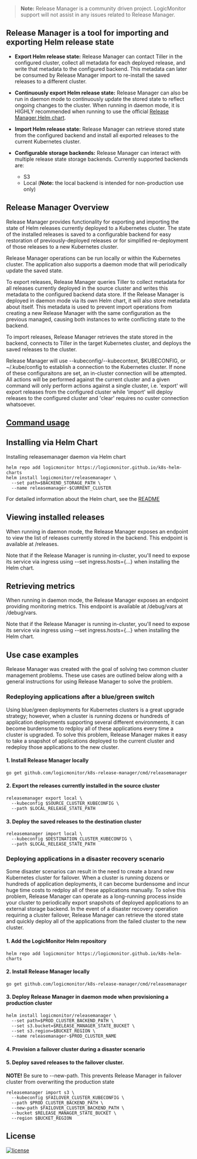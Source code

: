 > **Note:** Release Manager is a community driven project. LogicMonitor support
will not assist in any issues related to Release Manager.

## Release Manager is a tool for importing and exporting Helm release state

-  **Export Helm release state:**
Release Manager can contact Tiller in the configured cluster, collect
all metadata for each deployed release, and write that metadata to the
configured backend. This metadata can later be consumed by Release Manager
import to re-install the saved releases to a different cluster.

-  **Continuously export Helm release state:**
Release Manager can also be run in daemon mode to continuously update the
stored state to reflect ongoing changes to the cluster.
When running in daemon mode, it is HIGHLY recommended when running to use the
official [Release Manager Helm chart](#installing-via-helm-chart).

-  **Import Helm release state:**
Release Manager can retrieve stored state from the configured
backend and install all exported releases to the current Kubernetes cluster.

-  **Configurable storage backends:**
Release Manager can interact with multiple release state storage backends.
Currently supported backends are:
    - S3
    - Local (**Note:** the local backend is intended for non-production use only)

## Release Manager Overview
Release Manager provides functionality for exporting and importing the
state of Helm releases currently deployed to a Kubernetes cluster. The state
of the installed releases is saved to a configurable backend for easy
restoration of previously-deployed releases or for simplified re-deployment of
those releases to a new Kubernetes cluster.

Release Manager operations can be run locally or within the Kubernetes cluster.
The application also supports a daemon mode that will periodically update the
saved state.

To export releases, Release Manager queries Tiller to collect metadata for all
releases currently deployed in the source cluster and writes this metadata to
the configured backend data store. If the Release Manager is deployed in
daemon mode via its own Helm chart, it will also store metadata about itself.
This metadata is used to prevent import operations from creating a new Release
Manager with the same configuration as the previous managed, causing both
instances to write conflicting state to the backend.

To import releases, Release Manager retrieves the state stored in the backend,
connects to Tiller in the target Kubernetes cluster, and deploys the saved
releases to the cluster.

Release Manager will use --kubeconfig/--kubecontext, $KUBECONFIG, or
~/.kube/config to establish a connection to the Kubernetes cluster. If none of
these configuraitons are set, an in-cluster connection will be attempted. All
actions will be performed against the current cluster and a given command will
only perform actions against a single cluster, i.e. 'export' will
export releases from the configured cluster while 'import' will deploy releases
to the configured cluster and 'clear' requires no custer connection whatsoever.

## [Command usage](docs/releasemanager.md)

## Installing via Helm Chart
Installing releasemanager daemon via Helm chart
```
helm repo add logicmonitor https://logicmonitor.github.io/k8s-helm-charts
helm install logicmonitor/releasemanager \
  --set path=$BACKEND_STORAGE_PATH \
  --name releasemanager-$CURRENT_CLUSTER
```

For detailed information about the Helm chart, see the [README](https://github.com/logicmonitor/k8s-helm-charts/blob/master/releasemanager/README.md)

## Viewing installed releases
When running in daemon mode, the Release Manager exposes an endpoint to view
the list of releases currently stored in the backend. This endpoint is
available at /releases.

Note that if the Release Manager is running in-cluster, you'll
need to expose its service via ingress using --set ingress.hosts={...} when
installing the Helm chart.

## Retrieving metrics
When running in daemon mode, the Release Manager exposes an endpoint providing
monitoring metrics. This endpoint is available at /debug/vars
at /debug/vars.

Note that if the Release Manager is running in-cluster, you'll
need to expose its service via ingress using --set ingress.hosts={...} when
installing the Helm chart.

## Use case examples
Release Manager was created with the goal of solving two common cluster
management problems. These use cases are outlined below along with a general
instructions for using Release Manager to solve the problem.

### Redeploying applications after a blue/green switch
Using blue/green deployments for Kubernetes clusters is a great upgrade
strategy; however, when a cluster is running dozens or hundreds of application
deployments supporting several different environments, it can become burdensome
to redploy all of these applications every time a cluster is upgraded. To solve
this problem, Release Manager makes it easy to take a snapshot of applications
deployed to the current cluster and redeploy those applications to the new
cluster.

#### 1. Install Release Manager locally

```shell
go get github.com/logicmonitor/k8s-release-manager/cmd/releasemanager
```

#### 2. Export the releases currently installed in the source cluster

```shell
releasemanager export local \
  --kubeconfig $SOURCE_CLUSTER_KUBECONFIG \
  --path $LOCAL_RELEASE_STATE_PATH
```

#### 3. Deploy the saved releases to the destination cluster

```shell
releasemanager import local \
  --kubeconfig $DESTINATION_CLUSTER_KUBECONFIG \
  --path $LOCAL_RELEASE_STATE_PATH
```

### Deploying applications in a disaster recovery scenario
Some disaster scenarios can result in the need to create a brand new Kubernetes
cluster for failover. When a cluster is running dozens or hundreds of
application deployments, it can become burdensome and incur huge time costs to
redploy all of these applications manually. To solve this problem, Release
Manager can operate as a long-running process inside your cluster to
periodically export snapshots of deployed applications to an external storage
backend. In the event of a disaster recovery operation requiring a cluster
failover, Release Manager can retrieve the stored state and quickly deploy all
of the applications from the failed cluster to the new cluster.

#### 1. Add the LogicMonitor Helm repository

```shell
helm repo add logicmonitor https://logicmonitor.github.io/k8s-helm-charts
```

#### 2. Install Release Manager locally

```shell
go get github.com/logicmonitor/k8s-release-manager/cmd/releasemanager
```

#### 3. Deploy Release Manager in daemon mode when provisioning a production cluster

```shell
helm install logicmonitor/releasemanager \
  --set path=$PROD_CLUSTER_BACKEND_PATH \
  --set s3.bucket=$RELEASE_MANAGER_STATE_BUCKET \
  --set s3.region=$BUCKET_REGION \
  --name releasemanager-$PROD_CLUSTER_NAME
```

#### 4. Provision a failover cluster during a disaster scenario

#### 5. Deploy saved releases to the failover cluster.

**NOTE!** Be sure to --new-path. This prevents Release Manager in failover cluster from overwriting the production state

```shell
releasemanager import s3 \
  --kubeconfig $FAILOVER_CLUSTER_KUBECONFIG \
  --path $PROD_CLUSTER_BACKEND_PATH \
  --new-path $FAILOVER_CLUSTER_BACKEND_PATH \
  --bucket $RELEASE_MANAGER_STATE_BUCKET \
  --region $BUCKET_REGION
```

## License
[![license](https://img.shields.io/github/license/logicmonitor/k8s-argus.svg?style=flat-square)](https://github.com/logicmonitor/k8s-argus/blob/master/LICENSE)
